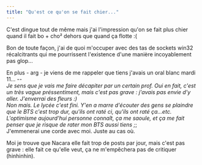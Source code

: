 ```yaml
---
title: "Qu'est ce qu'on se fait chier..."
---
```


C'est dingue tout de même mais j'ai l'impression qu'on se fait plus chier
quand il fait bo + cho² dehors que quand ça flotte :(

Bon de toute façon, j'ai de quoi m'occuper avec des tas de sockets win32
récalcitrants qui me pourrissent l'existence d'une manière incoyablement pas
glop...

En plus - arg - je viens de me rappeler que tiens j'avais un oral blanc mardi
11... -_-  
Je sens que je vais me faire décapiter par un certain prof. Oui en fait, c'est
un très vague préssentiment, mais c'est pas grave : j'avais pas envie d'y
aller. J'enverrai des fleurs :)  
Non mais. Le lycée c'est fini. Y'en a marre d'écouter des gens se plaindre que
le BTS c'est trop dur, qu'ils ont raté ci, qu'ils ont raté ça...etc.
L'optimisme aujourd'hui personne connaît, ça me saoule, et ça me fait penser
que je risque de rater mon BTS aussi tiens ;_;  
J'emmenerai une corde avec moi. Juste au cas où.

Moi je trouve que Nacara elle fait trop de posts par jour, mais c'est pas
grave : elle fait ce qu'elle veut, ça ne m'empêchera pas de critiquer
(hinhinhin).

